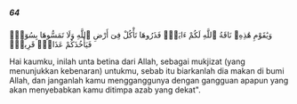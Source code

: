 ##### 64

<span class="ayah">وَيَٰقَوْمِ هَٰذِهِۦ نَاقَةُ ٱللَّهِ لَكُمْ ءَايَةًۭ فَذَرُوهَا تَأْكُلْ فِىٓ أَرْضِ ٱللَّهِ وَلَا تَمَسُّوهَا بِسُوٓءٍۢ فَيَأْخُذَكُمْ عَذَابٌۭ قَرِيبٌۭ</span>

<span class="ayah_translation">Hai kaumku, inilah unta betina dari Allah, sebagai mukjizat (yang menunjukkan kebenaran) untukmu, sebab itu biarkanlah dia makan di bumi Allah, dan janganlah kamu mengganggunya dengan gangguan apapun yang akan menyebabkan kamu ditimpa azab yang dekat".</span>
